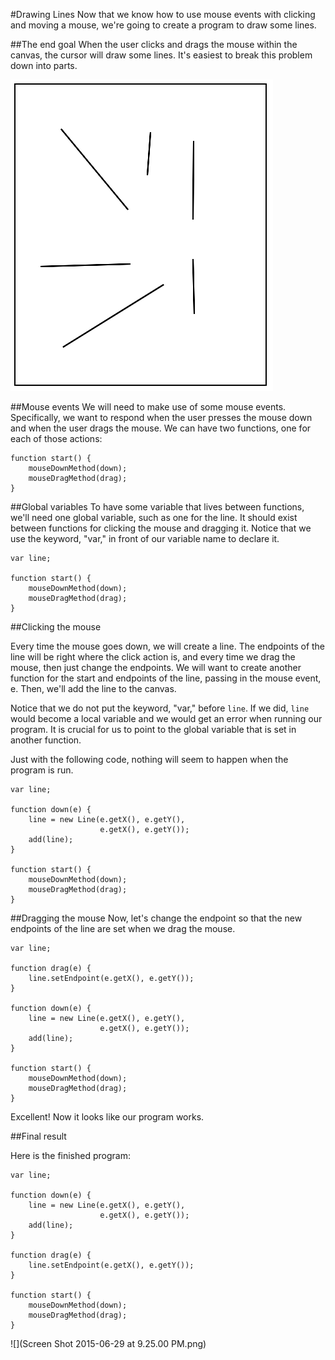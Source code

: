 #Drawing Lines
Now that we know how to use mouse events with clicking and moving a mouse, we're going to create a program to draw some lines. 

##The end goal
When the user clicks and drags the mouse within the canvas, the cursor will draw some lines. It's easiest to break this problem down into parts. 

![Drawing Lines](../static/animationGames/drawing_lines.png "Drawing Lines")

##Mouse events
We will need to make use of some mouse events. Specifically, we want to respond when the user presses the mouse down and when the user drags the mouse. We can have two functions, one for each of those actions: 

```
function start() {
    mouseDownMethod(down);
    mouseDragMethod(drag);
}
```
##Global variables
To have some variable that lives between functions, we'll need one global variable, such as one for the line. It should exist between functions for clicking the mouse and dragging it. Notice that we use the keyword, "var," in front of our variable name to declare it.

```
var line;

function start() {
    mouseDownMethod(down);
    mouseDragMethod(drag);
}
```

##Clicking the mouse

Every time the mouse goes down, we will create a line. The endpoints of the line will be right where the click action is, and every time we drag the mouse, then just change the endpoints. We will want to create another function for the start and endpoints of the line, passing in the mouse event, e. Then, we'll add the line to the canvas. 

Notice that we do not put the keyword, "var," before ```line```. If we did, ```line``` would become a local variable and we would get an error when running our program. It is crucial for us to point to the global variable that is set in another function.

Just with the following code, nothing will seem to happen when the program is run. 

```
var line;

function down(e) {
    line = new Line(e.getX(), e.getY(),
                    e.getX(), e.getY());
    add(line);
}

function start() {
    mouseDownMethod(down);
    mouseDragMethod(drag);
}
```

##Dragging the mouse
Now, let's change the endpoint so that the new endpoints of the line are set when we drag the mouse. 

```
var line;

function drag(e) {
    line.setEndpoint(e.getX(), e.getY());
}

function down(e) {
    line = new Line(e.getX(), e.getY(),
                    e.getX(), e.getY());
    add(line);
}

function start() {
    mouseDownMethod(down);
    mouseDragMethod(drag);
}
```
Excellent! Now it looks like our program works.

##Final result

Here is the finished program:
```
var line;

function down(e) {
    line = new Line(e.getX(), e.getY(),
                    e.getX(), e.getY());
    add(line);
}

function drag(e) {
    line.setEndpoint(e.getX(), e.getY());
}

function start() {
    mouseDownMethod(down);
    mouseDragMethod(drag);
}
```
![](Screen Shot 2015-06-29 at 9.25.00 PM.png)

